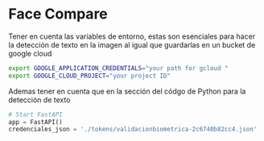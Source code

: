# Face Compare

Tener en cuenta las variables de entorno, estas son esenciales para hacer la detección de texto en la imagen al igual que guardarlas
en un bucket de google cloud

```bash
export GOOGLE_APPLICATION_CREDENTIALS="your path for gcloud "
export GOOGLE_CLOUD_PROJECT="your project ID"
```

Ademas tener en cuenta que en la sección del códgo de Python para la detección de texto

```python
# Start FastAPI
app = FastAPI()
credenciales_json = './tokens/validacionbiometrica-2c6740b82cc4.json'
```
